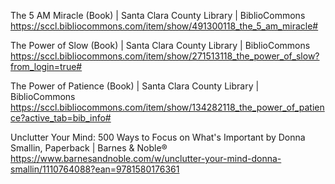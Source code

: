 The 5 AM Miracle (Book) | Santa Clara County Library | BiblioCommons
 https://sccl.bibliocommons.com/item/show/491300118_the_5_am_miracle#

The Power of Slow (Book) | Santa Clara County Library | BiblioCommons
 https://sccl.bibliocommons.com/item/show/271513118_the_power_of_slow?from_login=true#

The Power of Patience (Book) | Santa Clara County Library | BiblioCommons
 https://sccl.bibliocommons.com/item/show/134282118_the_power_of_patience?active_tab=bib_info#


Unclutter Your Mind: 500 Ways to Focus on What's Important by Donna Smallin, Paperback | Barnes & Noble®
 https://www.barnesandnoble.com/w/unclutter-your-mind-donna-smallin/1110764088?ean=9781580176361

